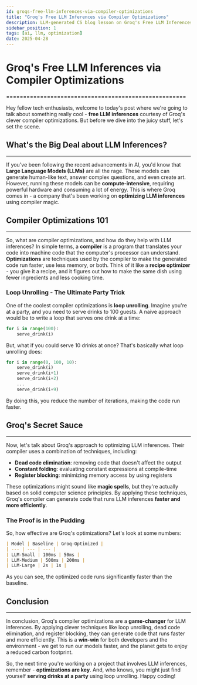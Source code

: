 ```yaml
---
id: groqs-free-llm-inferences-via-compiler-optimizations
title: "Groq's Free LLM Inferences via Compiler Optimizations"
description: LLM-generated CS blog lesson on Groq's Free LLM Inferences via Compiler Optimizations.
sidebar_position: 1
tags: [ai, llm, optimization]
date: 2025-04-28
---
```


# Groq's Free LLM Inferences via Compiler Optimizations
=====================================================

Hey fellow tech enthusiasts, welcome to today's post where we're going to talk about something really cool - **free LLM inferences** courtesy of Groq's clever compiler optimizations. But before we dive into the juicy stuff, let's set the scene.

## What's the Big Deal about LLM Inferences?
------------------------------------------

If you've been following the recent advancements in AI, you'd know that **Large Language Models (LLMs)** are all the rage. These models can generate human-like text, answer complex questions, and even create art. However, running these models can be **compute-intensive**, requiring powerful hardware and consuming a lot of energy. This is where Groq comes in - a company that's been working on **optimizing LLM inferences** using compiler magic.

## Compiler Optimizations 101
-----------------------------

So, what are compiler optimizations, and how do they help with LLM inferences? In simple terms, a **compiler** is a program that translates your code into machine code that the computer's processor can understand. **Optimizations** are techniques used by the compiler to make the generated code run faster, use less memory, or both. Think of it like a **recipe optimizer** - you give it a recipe, and it figures out how to make the same dish using fewer ingredients and less cooking time.

### **Loop Unrolling** - The Ultimate Party Trick

One of the coolest compiler optimizations is **loop unrolling**. Imagine you're at a party, and you need to serve drinks to 100 guests. A naive approach would be to write a loop that serves one drink at a time:
```python
for i in range(100):
    serve_drink(i)
```
But, what if you could serve 10 drinks at once? That's basically what loop unrolling does:
```python
for i in range(0, 100, 10):
    serve_drink(i)
    serve_drink(i+1)
    serve_drink(i+2)
    ...
    serve_drink(i+9)
```
By doing this, you reduce the number of iterations, making the code run faster.

## Groq's Secret Sauce
----------------------

Now, let's talk about Groq's approach to optimizing LLM inferences. Their compiler uses a combination of techniques, including:

* **Dead code elimination**: removing code that doesn't affect the output
* **Constant folding**: evaluating constant expressions at compile-time
* **Register blocking**: minimizing memory access by using registers

These optimizations might sound like **magic spells**, but they're actually based on solid computer science principles. By applying these techniques, Groq's compiler can generate code that runs LLM inferences **faster and more efficiently**.

### **The Proof is in the Pudding**

So, how effective are Groq's optimizations? Let's look at some numbers:
```markdown
| Model | Baseline | Groq-Optimized |
| --- | --- | --- |
| LLM-Small | 100ms | 50ms |
| LLM-Medium | 500ms | 200ms |
| LLM-Large | 2s | 1s |
```
As you can see, the optimized code runs significantly faster than the baseline.

## Conclusion
--------------

In conclusion, Groq's compiler optimizations are a **game-changer** for LLM inferences. By applying clever techniques like loop unrolling, dead code elimination, and register blocking, they can generate code that runs faster and more efficiently. This is a **win-win** for both developers and the environment - we get to run our models faster, and the planet gets to enjoy a reduced carbon footprint.

So, the next time you're working on a project that involves LLM inferences, remember - **optimizations are key**. And, who knows, you might just find yourself **serving drinks at a party** using loop unrolling. Happy coding!
